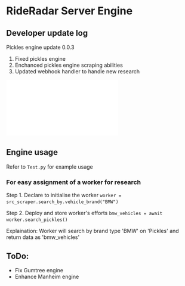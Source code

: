 # RideRadar Server Engine
## Developer update log

Pickles engine update 0.0.3
1) Fixed pickles engine
2) Enchanced pickles engine scraping abilities
3) Updated webhook handler to handle new research

![Showcase Image](./storage/pickes-update.md)

## Engine usage
Refer to `Test.py` for example usage

### For easy assignment of a worker for research

Step 1. Declare to initialise the worker `worker = src_scraper.search_by.vehicle_brand("BMW")`

Step 2. Deploy and store worker's efforts `bmw_vehicles = await worker.search_pickles()`

Explaination: Worker will search by brand type 'BMW' on 'Pickles' and return data as 'bmw_vehicles'

## ToDo:
* Fix Gumtree engine
* Enhance Manheim engine
